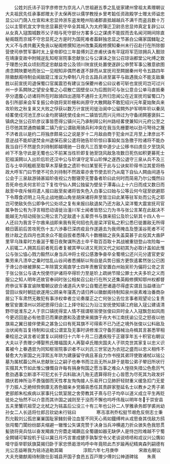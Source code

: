 <!-- { "loadSidebar": true } -->
　　公姓刘氏讳子羽字彦修世为京兆人八世祖避五季之乱徙家建州曾祖太素赠朝议大夫祖民先任承事郎赠太子太保再世以儒学教授乡里考韐任资政殿学士赠太师谥忠显公以门荫入仕宣和末忠显帅浙东盗发睦州陷诸郡直抵越越兵不满千而盗且数十万公以主管机宜文字佐忠显募民守卒全其城入为太府簿迁卫尉丞忠显帅真定复辟公以从女真入冦围城数帀父子相与死守部分方畧多公之谋虏不能拔而去名闻河朔间除直秘阁既而京城不守忠显死之方是时为国死难者葢鲜独忠显之节甚白公痛家国雠耻之大义不与虏共戴天免丧以秘阁修撰知池州改集英殿修撰知秦州未行召赴行在所除御营使司叅赞军事时太上皇帝即位三年苗傅刘正彦甫伏诛有平冦将军范琼拥兵入觐琼在靖康变故中附贼逆乱知枢宻院事忠献张公与公谋诛之张公召琼诣都堂公叱缚之致于理悉分其众顷刻而定忠献益竒公及领川陜宣抚处置使遂辟公叅赞军事公雅意欲图虏念闗陜要地而张公一见相知非偶然者遂不辞而从宣抚司至闗据秦州号令五路四年除徽猷阁待制会闻敌窥江淮议为牵制八月合五路兵进至冨平与敌遇我众不能支敌乗胜以前宣抚司退保蜀口官属震恐有建议当保蘷州者公曰议者可斩也宣抚司岂可过兴州一步系闗陜之望安全蜀之心収散亡固壁垒以为后图则可与张公意合公单马直抵秦亭分遣腹心访诸将所在时敌骑四出道阻不通将士无所归忽闻公在近宣抚司留蜀口乃各引所部来会军复振公命骁将吴玠栅和尚原守大散闗敌不敢犯绍兴元年夏始聚兵来攻玠败之秋复来又大败之俘获以数万计宣抚司徙治阆中公留闗外护军明年玠以秦凤经畧使戍河池王彦以金均房镇抚使戍金州二镇皆饥而兴元帅过为守备闭闗塞褒斜二镇病之张公召玠彦议事皆愿得公镇兴元乃承制拜公利州路经畧使兼知兴元府公至之日尽弛其禁通商输粟二镇乃安公谓敌用骑兵利冲突在我当先栅要地以劲弓弩待之篾不济者且以是约二将独彦颇易公之说是岁十二月敌由商于犯金州正月至上津彦出不意逆战不能却遂焚金州退保石泉公遣将驰告玠玠惊曰事廹矣当急徼于险诸将不能办我当自行不然是负刘待制即越境驰一日夜凡三百里中道少止公移书曰虏旦夕至饶风岭下不急守此是无蜀也公不前某当徃玠即复驰至饶风敌急攻数日死伤如积更募死士犯祖溪闗以入出玠后玠还汉中公与玠谋守定军山玠惮之遂西公退守三泉从兵不及三百与士卒同粗粝至取草木芽蘖食之遗玠书曰某誓死于此与公诀矣玠得书泣其爱将杨政大呼军门曰节使不可负刘待制不然政辈亦舍节使去玠乃从麾下自仙人闗由间道与公会于三泉敌游骑甚廹玠夜视公方酣寝旁无警备者玠曰此何时而简易乃尔公慨然曰吾死命也夫何言玠泣下复徃守仙人闗公独留为壁垒于潭毒山上十六日而成又数日而敌至中夜斥候将遣人报曰敌至矣诸将皆失色入白事公曰始与公等云何今冦至欲避耶下令蓐食迟明上马先止战地据山角坐胡床诸将奔至皆泣曰此某等驻军处而公先之耶岂可使敌矢伤公即争代公处顷之复有来报曰敌退矣乃还方敌入梁洋蜀大震宣抚司官属争咎公有为浮言相恐动请徙治潼川军士闻者皆怒公力为书与张公言某在此敌决不能越无为轻动摇张公用公言乃定敌遣十五辈赍书与旗来招公及玠公斩其十四人令一人还曰为我言于尔酋来战即来我有死何招也先是梁洋官私之积公悉巳徙置敌无所得粮日匮前后苦攻死伤十五六渉春巳深疠疫且作遂遁去为我师掩击及堕溪谷死者不可胜计敌之去四月也其余众不能自拔者悉降凡十数栅敌之丧失盖莫甚于此役其大酋萨里罕乌珠辈时方垂涎于蜀日夜聚谋所选士卒千取百百取十其战被重铠登山攻险每一人前辄二人拥其后前者死后者复被其甲以进又死则又代之如初其为必取计盖如此惟公与张公恊心戮力毅然以身当兵冲将士视公感激争奋卒全蜀境公还兴元分遣官吏安集劳来凡溃卒之乗时怙乱山谷间者悉捕斩以徇自是兵势日振方更恢逺畧然张公已困于谗公亦继被罪矣二年除寳文阁直学士四年责散官安置白州始吴玠为偏将公竒之言于张公张公与语大悦使尽护诸将卒得玠力至是玠上疏纳节赎公罪士大夫多玠之义而服公之知人明年还故官奉祠时张公相矣召公赴行在所又还集英殿修撰知鄂州权都督府叅议军事宣谕陜蜀朝议欲合诸道兵大举公自蜀还厯诸邉尽得虚实谓且当益缮治广营田以俟时朝廷欲遂用公顾亲年寖髙力请归养以徽猷阁待制知泉州泉素难治番商杂居公下车肃然无敢犯有事渉权幸者立论奏厘正之亡何张公去位言事者观望论公复责散官安置漳州以郊祀恩得归会江上择守起公为沿江安抚使知镇江府敌入冦公建请清野尽徙淮东之人于京口镇抚得宜人情不揺谓枢宻使张俊曰异时金人入冦飘忽如风雨今更迟回是必有他意已而果欲邀和及遣使来揭旗于舟大书江南抚谕公见之怒夜以他旗易之翼日接伴使索之甚急公曰有死耳旗不可得索不已乃还之境外张俊以公料敌及治状闻有旨复待制和议成公谓宜及无事时讲修淮汉守备厉器械治舟楫其言甚悉宰相秦桧忌之讽言者论罢复以祠禄归十六年十月二日遘疾殁于正寝享年五十积官右朝议大夫以子贵赠少傅娶熊氏赠福国夫人再娶卓氏赠庆国夫人子珙克世其家复以忠义识畧被今上眷遇尝为同知枢宻院事识者不以刘氏三世官达为衣冠之盛而以忠义相传不替愈大为家国之光淳熙五年珙为建康留守病且革自力作书授其弟玶使致诸栻以铭公墓为属栻葢公所从忠献张公之嗣子也奉书而泣且无所从辞于是取公弟子翚旧所状行实掇其大节如此惟公慷慨自许每有捐身徇国之愿当事之难众人惶挠失措公色愈厉气愈劲遇事立断凛不可犯尤长于兵料敌决几殆无遗算得将士心皆愿为尽死其为政发奸摘伏若神所治不畏强御而天性孝友恂恂接人乐易开口见肺肝轻财重义缓急扣门无爱于力振人乏絶倾赀倒廪无吝色姻亲乡党婚丧悉任其责辟家塾延名士以教乡之秀子弟吏部郎朱松疾病以家事托公筑室居之舍旁教其子熹与巳子均卒以道义成立平生再贬徙处之怡然不以介意而其许国之诚则至于没而不懈也呜呼伟哉以明年冬于崇安县五夫里蟹坑祖茔之北栻之为铭盖后公没三十有三年也公孙二人学雅承务郎学裘尚幼孙女二人长适将仕郎吕钦幼未行铭曰
　　
　　寒冱凛冽乔松挺节艰危反侧志士秉烈允毅刘公孤忠嶪嶪国耻家雠刻骨泣血誓不同天心焉如鐡缚袴从戎思奋其伐敌方鸱张闯蜀门闑纷纷鄙夫缩避一辙惟公矢谋克赞于决身当兵冲横遏力折众骇失色我怒贯髪骁将突兵怙以奋发羯酋力穷麕走竭蹶迄全蜀疆如器无缺伊人是恃岂险难越不宁蜀全闗辅可挈投机于征以冀日月巧言害成健手孰掣空令父老谈说啧啧和戎议兴公膺如噎守臣举职妖旗莫揭归卧于家忠愤曷泄呜呼中年竟陨此杰岁踰再纪精爽森列嗣德有光公志益晰我为铭诗追勒其碣
　　
　　淳熙六年七月庚申
　　
　　宋故右朝议大夫充徽猷阁待制致仕彭城县开国子食邑五百戸赠少傅刘公神道碑铭　　朱熹
　　
